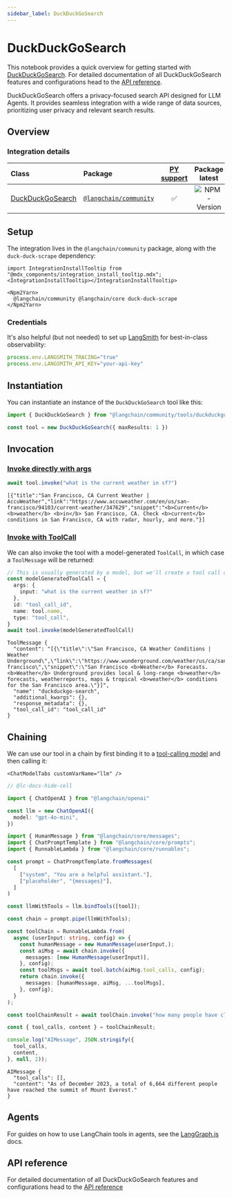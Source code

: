 ```yaml
---
sidebar_label: DuckDuckGoSearch
---
```


# DuckDuckGoSearch

This notebook provides a quick overview for getting started with [DuckDuckGoSearch](/oss/integrations/tools/). For detailed documentation of all DuckDuckGoSearch features and configurations head to the [API reference](https://api.js.langchain.com/classes/langchain_community_tools_duckduckgo_search.DuckDuckGoSearch.html).

DuckDuckGoSearch offers a privacy-focused search API designed for LLM Agents. It provides seamless integration with a wide range of data sources, prioritizing user privacy and relevant search results.

## Overview

### Integration details

| Class | Package | [PY support](https://python.langchain.com/docs/integrations/tools/ddg/) | Package latest |
| :--- | :--- | :---: | :---: |
| [DuckDuckGoSearch](https://api.js.langchain.com/classes/langchain_community_tools_duckduckgo_search.DuckDuckGoSearch.html) | [`@langchain/community`](https://www.npmjs.com/package/@langchain/community) | ✅ |  ![NPM - Version](https://img.shields.io/npm/v/@langchain/community?style=flat-square&label=%20&) |

## Setup

The integration lives in the `@langchain/community` package, along with the `duck-duck-scrape` dependency:

```{=mdx}
import IntegrationInstallTooltip from "@mdx_components/integration_install_tooltip.mdx";
<IntegrationInstallTooltip></IntegrationInstallTooltip>

<Npm2Yarn>
  @langchain/community @langchain/core duck-duck-scrape
</Npm2Yarn>
```
### Credentials

It's also helpful (but not needed) to set up [LangSmith](https://smith.langchain.com/) for best-in-class observability:

```typescript
process.env.LANGSMITH_TRACING="true"
process.env.LANGSMITH_API_KEY="your-api-key"
```
## Instantiation

You can instantiate an instance of the `DuckDuckGoSearch` tool like this:


```typescript
import { DuckDuckGoSearch } from "@langchain/community/tools/duckduckgo_search"

const tool = new DuckDuckGoSearch({ maxResults: 1 })
```
## Invocation

### [Invoke directly with args](/oss/concepts/tools)


```typescript
await tool.invoke("what is the current weather in sf?")
```
```output
[{"title":"San Francisco, CA Current Weather | AccuWeather","link":"https://www.accuweather.com/en/us/san-francisco/94103/current-weather/347629","snippet":"<b>Current</b> <b>weather</b> <b>in</b> San Francisco, CA. Check <b>current</b> conditions in San Francisco, CA with radar, hourly, and more."}]
```
### [Invoke with ToolCall](/oss/concepts/tools)

We can also invoke the tool with a model-generated `ToolCall`, in which case a `ToolMessage` will be returned:


```typescript
// This is usually generated by a model, but we'll create a tool call directly for demo purposes.
const modelGeneratedToolCall = {
  args: {
    input: "what is the current weather in sf?"
  },
  id: "tool_call_id",
  name: tool.name,
  type: "tool_call",
}
await tool.invoke(modelGeneratedToolCall)
```
```output
ToolMessage {
  "content": "[{\"title\":\"San Francisco, CA Weather Conditions | Weather Underground\",\"link\":\"https://www.wunderground.com/weather/us/ca/san-francisco\",\"snippet\":\"San Francisco <b>Weather</b> Forecasts. <b>Weather</b> Underground provides local & long-range <b>weather</b> forecasts, weatherreports, maps & tropical <b>weather</b> conditions for the San Francisco area.\"}]",
  "name": "duckduckgo-search",
  "additional_kwargs": {},
  "response_metadata": {},
  "tool_call_id": "tool_call_id"
}
```
## Chaining

We can use our tool in a chain by first binding it to a [tool-calling model](/oss/how-to/tool_calling/) and then calling it:

```{=mdx}
<ChatModelTabs customVarName="llm" />
```
```typescript
// @lc-docs-hide-cell

import { ChatOpenAI } from "@langchain/openai"

const llm = new ChatOpenAI({
  model: "gpt-4o-mini",
})
```


```typescript
import { HumanMessage } from "@langchain/core/messages";
import { ChatPromptTemplate } from "@langchain/core/prompts";
import { RunnableLambda } from "@langchain/core/runnables";

const prompt = ChatPromptTemplate.fromMessages(
  [
    ["system", "You are a helpful assistant."],
    ["placeholder", "{messages}"],
  ]
)

const llmWithTools = llm.bindTools([tool]);

const chain = prompt.pipe(llmWithTools);

const toolChain = RunnableLambda.from(
  async (userInput: string, config) => {
    const humanMessage = new HumanMessage(userInput,);
    const aiMsg = await chain.invoke({
      messages: [new HumanMessage(userInput)],
    }, config);
    const toolMsgs = await tool.batch(aiMsg.tool_calls, config);
    return chain.invoke({
      messages: [humanMessage, aiMsg, ...toolMsgs],
    }, config);
  }
);

const toolChainResult = await toolChain.invoke("how many people have climbed mount everest?");
```


```typescript
const { tool_calls, content } = toolChainResult;

console.log("AIMessage", JSON.stringify({
  tool_calls,
  content,
}, null, 2));
```
```output
AIMessage {
  "tool_calls": [],
  "content": "As of December 2023, a total of 6,664 different people have reached the summit of Mount Everest."
}
```
## Agents

For guides on how to use LangChain tools in agents, see the [LangGraph.js](https://langchain-ai.github.io/langgraphjs/) docs.

## API reference

For detailed documentation of all DuckDuckGoSearch features and configurations head to the [API reference](https://api.js.langchain.com/classes/langchain_community_tools_duckduckgo_search.DuckDuckGoSearch.html)
